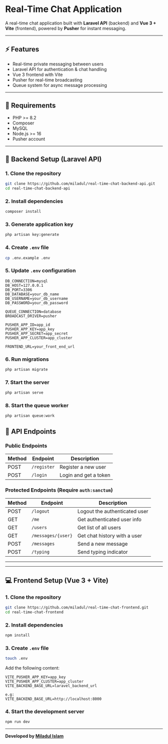 # Real-Time Chat Application

A real-time chat application built with **Laravel API** (backend) and **Vue 3 + Vite** (frontend), powered by **Pusher** for instant messaging.

---

## ⚡ Features
- Real-time private messaging between users
- Laravel API for authentication & chat handling
- Vue 3 frontend with Vite
- Pusher for real-time broadcasting
- Queue system for async message processing

---

## 📌 Requirements
- PHP >= 8.2
- Composer
- MySQL
- Node.js >= 16
- Pusher account

---

## 🚀 Backend Setup (Laravel API)

### 1. Clone the repository
```bash
git clone https://github.com/miladul/real-time-chat-backend-api.git
cd real-time-chat-backend-api
```

### 2. Install dependencies
```bash
composer install
```

### 3. Generate application key
```bash
php artisan key:generate
```

### 4. Create `.env` file
```bash
cp .env.example .env
```

### 5. Update `.env` configuration
```env
DB_CONNECTION=mysql
DB_HOST=127.0.0.1
DB_PORT=3306
DB_DATABASE=your_db_name
DB_USERNAME=your_db_username
DB_PASSWORD=your_db_password

QUEUE_CONNECTION=database
BROADCAST_DRIVER=pusher

PUSHER_APP_ID=app_id
PUSHER_APP_KEY=app_key
PUSHER_APP_SECRET=app_secret
PUSHER_APP_CLUSTER=app_cluster

FRONTEND_URL=your_front_end_url
```

### 6. Run migrations
```bash
php artisan migrate
```

### 7. Start the server
```bash
php artisan serve
```

### 8. Start the queue worker
```bash
php artisan queue:work
```

## 📡 API Endpoints

### Public Endpoints
| Method | Endpoint       | Description              |
|--------|---------------|--------------------------|
| POST   | `/register`   | Register a new user      |
| POST   | `/login`      | Login and get a token    |

### Protected Endpoints (Require `auth:sanctum`)
| Method | Endpoint                  | Description                    |
|--------|---------------------------|--------------------------------|
| POST   | `/logout`                 | Logout the authenticated user |
| GET    | `/me`                     | Get authenticated user info   |
| GET    | `/users`                  | Get list of all users         |
| GET    | `/messages/{user}`        | Get chat history with a user  |
| POST   | `/messages`               | Send a new message            |
| POST   | `/typing`                 | Send typing indicator         |

---

---

## 💻 Frontend Setup (Vue 3 + Vite)

### 1. Clone the repository
```bash
git clone https://github.com/miladul/real-time-chat-frontend.git
cd real-time-chat-frontend
```

### 2. Install dependencies
```bash
npm install
```

### 3. Create `.env` file
```bash
touch .env
```
Add the following content:
```env
VITE_PUSHER_APP_KEY=app_key
VITE_PUSHER_APP_CLUSTER=app_cluster
VITE_BACKEND_BASE_URL=laravel_backend_url

e.g: 
VITE_BACKEND_BASE_URL=http://localhost:8000

```

### 4. Start the development server
```bash
npm run dev
```

---
**Developed by [Miladul Islam](https://github.com/miladul)**
